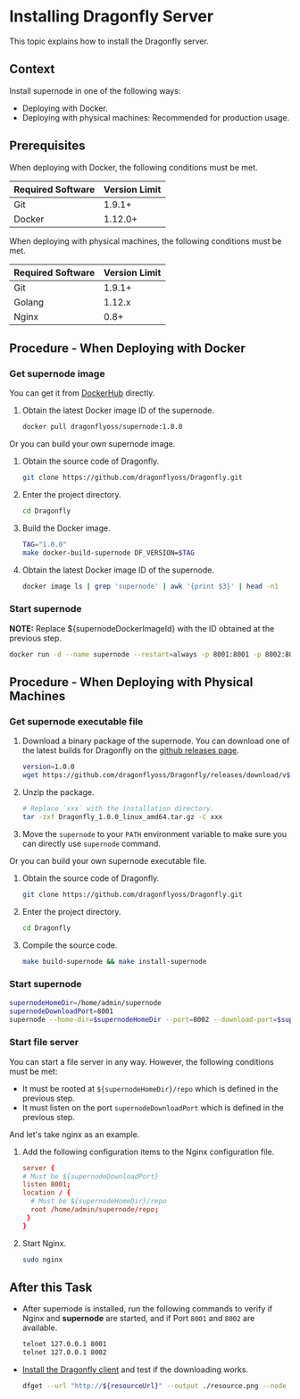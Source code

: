 # Installing Dragonfly Server

This topic explains how to install the Dragonfly server.

## Context

Install supernode in one of the following ways:

- Deploying with Docker.
- Deploying with physical machines: Recommended for production usage.

## Prerequisites

When deploying with Docker, the following conditions must be met.

Required Software | Version Limit
---|---
Git|1.9.1+
Docker|1.12.0+

When deploying with physical machines, the following conditions must be met.

Required Software | Version Limit
---|---
Git|1.9.1+
Golang|1.12.x
Nginx|0.8+

## Procedure - When Deploying with Docker

### Get supernode image

You can get it from [DockerHub](https://hub.docker.com/) directly.

1. Obtain the latest Docker image ID of the supernode.

    ```sh
    docker pull dragonflyoss/supernode:1.0.0
    ```

Or you can build your own supernode image.

1. Obtain the source code of Dragonfly.

    ```sh
    git clone https://github.com/dragonflyoss/Dragonfly.git
    ```

2. Enter the project directory.

    ```sh
    cd Dragonfly
    ```

3. Build the Docker image.

    ```sh
    TAG="1.0.0"
    make docker-build-supernode DF_VERSION=$TAG
    ```

4. Obtain the latest Docker image ID of the supernode.

    ```sh
    docker image ls | grep 'supernode' | awk '{print $3}' | head -n1
    ```

### Start supernode

**NOTE:** Replace ${supernodeDockerImageId} with the ID obtained at the previous step.

```sh
docker run -d --name supernode --restart=always -p 8001:8001 -p 8002:8002 -v /home/admin/supernode:/home/admin/supernode ${supernodeDockerImageId} --download-port=8001
```

## Procedure - When Deploying with Physical Machines

### Get supernode executable file

1. Download a binary package of the supernode. You can download one of the latest builds for Dragonfly on the [github releases page](https://github.com/dragonflyoss/Dragonfly/releases).

    ```sh
    version=1.0.0
    wget https://github.com/dragonflyoss/Dragonfly/releases/download/v$version/Dragonfly_$version_linux_amd64.tar.gz
    ```

2. Unzip the package.

    ```bash
    # Replace `xxx` with the installation directory.
    tar -zxf Dragonfly_1.0.0_linux_amd64.tar.gz -C xxx
    ```

3. Move the `supernode` to your `PATH` environment variable to make sure you can directly use `supernode` command.

Or you can build your own supernode executable file.

1. Obtain the source code of Dragonfly.

    ```sh
    git clone https://github.com/dragonflyoss/Dragonfly.git
    ```

2. Enter the project directory.

    ```sh
    cd Dragonfly
    ```

3. Compile the source code.

    ```sh
    make build-supernode && make install-supernode
    ```

### Start supernode

```sh
supernodeHomeDir=/home/admin/supernode
supernodeDownloadPort=8001
supernode --home-dir=$supernodeHomeDir --port=8002 --download-port=$supernodeDownloadPort
```

### Start file server

You can start a file server in any way. However, the following conditions must be met:

- It must be rooted at `${supernodeHomeDir}/repo` which is defined in the previous step.
- It must listen on the port `supernodeDownloadPort` which is defined in the previous step.

And let's take nginx as an example.

1. Add the following configuration items to the Nginx configuration file.

   ```conf
   server {
   # Must be ${supernodeDownloadPort}
   listen 8001;
   location / {
     # Must be ${supernodeHomeDir}/repo
     root /home/admin/supernode/repo;
    }
   }
   ```

2. Start Nginx.

   ```sh
   sudo nginx
   ```

## After this Task

- After supernode is installed, run the following commands to verify if Nginx and **supernode** are started, and if Port `8001` and `8002` are available.

    ```sh
    telnet 127.0.0.1 8001
    telnet 127.0.0.1 8002
    ```

- [Install the Dragonfly client](./install_client.md) and test if the downloading works.

    ```sh
    dfget --url "http://${resourceUrl}" --output ./resource.png --node "127.0.0.1:8002=1"
    ```
